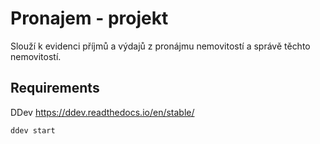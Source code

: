 # Pronajem - projekt

Slouží k evidenci příjmů a výdajů z pronájmu nemovitostí a správě těchto nemovitostí.

## Requirements

DDev https://ddev.readthedocs.io/en/stable/

```shell
ddev start
```
